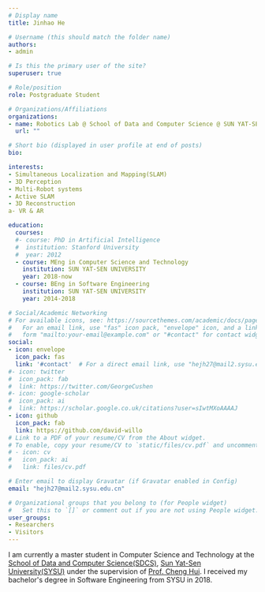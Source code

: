 ```yaml
---
# Display name
title: Jinhao He

# Username (this should match the folder name)
authors:
- admin

# Is this the primary user of the site?
superuser: true

# Role/position
role: Postgraduate Student

# Organizations/Affiliations
organizations:
- name: Robotics Lab @ School of Data and Computer Science @ SUN YAT-SEN UNIVERSITY
  url: ""

# Short bio (displayed in user profile at end of posts)
bio: 

interests:
- Simultaneous Localization and Mapping(SLAM)
- 3D Perception
- Multi-Robot systems
- Active SLAM
- 3D Reconstruction
a- VR & AR

education:
  courses:
  #- course: PhD in Artificial Intelligence
  #  institution: Stanford University
  #  year: 2012
  - course: MEng in Computer Science and Technology
    institution: SUN YAT-SEN UNIVERSITY
    year: 2018-now
  - course: BEng in Software Engineering
    institution: SUN YAT-SEN UNIVERSITY
    year: 2014-2018

# Social/Academic Networking
# For available icons, see: https://sourcethemes.com/academic/docs/page-builder/#icons
#   For an email link, use "fas" icon pack, "envelope" icon, and a link in the
#   form "mailto:your-email@example.com" or "#contact" for contact widget.
social:
- icon: envelope
  icon_pack: fas
  link: '#contact'  # For a direct email link, use "hejh27@mail2.sysu.edu.cn".
#- icon: twitter
#  icon_pack: fab
#  link: https://twitter.com/GeorgeCushen
#- icon: google-scholar
#  icon_pack: ai
#  link: https://scholar.google.co.uk/citations?user=sIwtMXoAAAAJ
- icon: github
  icon_pack: fab
  link: https://github.com/david-willo
# Link to a PDF of your resume/CV from the About widget.
# To enable, copy your resume/CV to `static/files/cv.pdf` and uncomment the lines below.
# - icon: cv
#   icon_pack: ai
#   link: files/cv.pdf

# Enter email to display Gravatar (if Gravatar enabled in Config)
email: "hejh27@mail2.sysu.edu.cn"

# Organizational groups that you belong to (for People widget)
#   Set this to `[]` or comment out if you are not using People widget.
user_groups:
- Researchers
- Visitors
---
```


I am currently a master student in Computer Science and Technology at the [School of Data and Computer Science(SDCS)](http://sdcs.sysu.edu.cn/), [Sun Yat-Sen University(SYSU)](http://www.sysu.edu.cn/) under the supervision of [Prof. Cheng Hui](http://sdcs.sysu.edu.cn/content/2504). I received my bachelor's degree in Software Engineering from SYSU in 2018.

